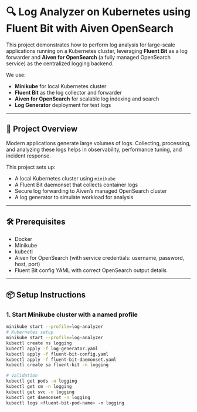# 🔍 Log Analyzer on Kubernetes using Fluent Bit with Aiven OpenSearch

This project demonstrates how to perform log analysis for large-scale applications running on a Kubernetes cluster, leveraging **Fluent Bit** as a log forwarder and **Aiven for OpenSearch** (a fully managed OpenSearch service) as the centralized logging backend.

We use:
- **Minikube** for local Kubernetes cluster
- **Fluent Bit** as the log collector and forwarder
- **Aiven for OpenSearch** for scalable log indexing and search
- **Log Generator** deployment for test logs

---

## 🚀 Project Overview

Modern applications generate large volumes of logs. Collecting, processing, and analyzing these logs helps in observability, performance tuning, and incident response.

This project sets up:
- A local Kubernetes cluster using `minikube`
- A Fluent Bit daemonset that collects container logs
- Secure log forwarding to Aiven’s managed OpenSearch cluster
- A log generator to simulate workload for analysis

---

## 🛠 Prerequisites

- Docker
- Minikube
- kubectl
- Aiven for OpenSearch (with service credentials: username, password, host, port)
- Fluent Bit config YAML with correct OpenSearch output details

---

## 📦 Setup Instructions

### 1. Start Minikube cluster with a named profile

```bash
minikube start --profile=log-analyzer
# Kubernetes setup
minikube start --profile=log-analyzer
kubectl create ns logging
kubectl apply -f log-generator.yaml
kubectl apply -f fluent-bit-config.yaml
kubectl apply -f fluent-bit-daemonset.yaml
kubectl create sa fluent-bit -n logging

# Validation
kubectl get pods -n logging
kubectl get cm -n logging
kubectl get svc -n logging
kubectl get daemonset -n logging
kubectl logs <fluent-bit-pod-name> -n logging
